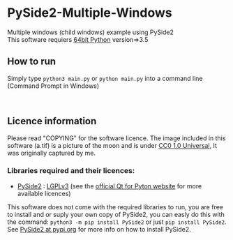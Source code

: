 # PySide2-Multiple-Windows
Multiple windows (child windows) example using PySide2  
This software requiers [64bit Python](https://www.python.org/) version=>3.5

## How to run
Simply type `python3 main.py` or `python main.py` into a command line (Command Prompt in Windows)  

<br>

## Licence information

Please read "COPYING" for the software licence. The image included in this software (a.tif) is a picture of the moon and is under [CC0 1.0 Universal](https://creativecommons.org/publicdomain/zero/1.0/legalcode), It was originally captured by me.


### Libraries required and their licences:
- [PySide2](https://wiki.qt.io/Qt_for_Python) : [LGPLv3](https://www.gnu.org/licenses/lgpl-3.0.en.html) (see the [official Qt for Pyton website](https://wiki.qt.io/Qt_for_Python) for more available licences)  

This software does not come with the required libraries to run, you are free to install and or suply your own copy of PySide2, you can easly do this with the command: `python3 -m pip install PySide2` or just `pip install PySide2`. See [PySide2 at pypi.org](https://pypi.org/project/PySide2/) for more info on how to install PySide2.
